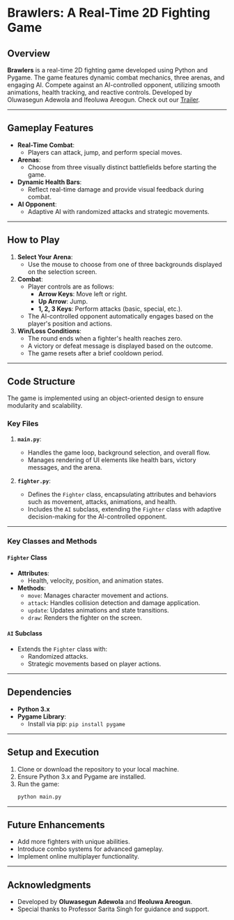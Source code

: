 # Brawlers: A Real-Time 2D Fighting Game

## Overview
**Brawlers** is a real-time 2D fighting game developed using Python and Pygame. The game features dynamic combat mechanics, three arenas, and engaging AI. Compete against an AI-controlled opponent, utilizing smooth animations, health tracking, and reactive controls. Developed by Oluwasegun Adewola and Ifeoluwa Areogun. Check out our [Trailer](https://www.youtube.com/watch?v=Z0DYOHhNvm0).

---

## Gameplay Features
- **Real-Time Combat**:
  - Players can attack, jump, and perform special moves.
- **Arenas**:
  - Choose from three visually distinct battlefields before starting the game.
- **Dynamic Health Bars**:
  - Reflect real-time damage and provide visual feedback during combat.
- **AI Opponent**:
  - Adaptive AI with randomized attacks and strategic movements.

---

## How to Play
1. **Select Your Arena**:
   - Use the mouse to choose from one of three backgrounds displayed on the selection screen.
2. **Combat**:
   - Player controls are as follows:
     - **Arrow Keys**: Move left or right.
     - **Up Arrow**: Jump.
     - **1, 2, 3 Keys**: Perform attacks (basic, special, etc.).
     <!-- - **Spacebar**: Block. -->
   - The AI-controlled opponent automatically engages based on the player's position and actions.
3. **Win/Loss Conditions**:
   - The round ends when a fighter's health reaches zero.
   - A victory or defeat message is displayed based on the outcome.
   - The game resets after a brief cooldown period.

---

## Code Structure
The game is implemented using an object-oriented design to ensure modularity and scalability.

### Key Files
1. **`main.py`**:
   - Handles the game loop, background selection, and overall flow.
   - Manages rendering of UI elements like health bars, victory messages, and the arena.

2. **`fighter.py`**:
   - Defines the `Fighter` class, encapsulating attributes and behaviors such as movement, attacks, animations, and health.
   - Includes the `AI` subclass, extending the `Fighter` class with adaptive decision-making for the AI-controlled opponent.

---

### Key Classes and Methods
#### `Fighter` Class
- **Attributes**:
  - Health, velocity, position, and animation states.
- **Methods**:
  - `move`: Manages character movement and actions.
  - `attack`: Handles collision detection and damage application.
  - `update`: Updates animations and state transitions.
  - `draw`: Renders the fighter on the screen.

#### `AI` Subclass
- Extends the `Fighter` class with:
  - Randomized attacks.
  - Strategic movements based on player actions.

---

## Dependencies
- **Python 3.x**
- **Pygame Library**:
  - Install via pip: `pip install pygame`

---

## Setup and Execution
1. Clone or download the repository to your local machine.
2. Ensure Python 3.x and Pygame are installed.
3. Run the game:
   ```bash
   python main.py
   ```
   
---

## Future Enhancements
- Add more fighters with unique abilities.
- Introduce combo systems for advanced gameplay.
- Implement online multiplayer functionality.

---

## Acknowledgments
- Developed by **Oluwasegun Adewola** and **Ifeoluwa Areogun**.
- Special thanks to Professor Sarita Singh for guidance and support.
